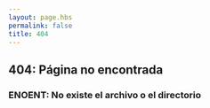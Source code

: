 ```yaml
---
layout: page.hbs
permalink: false
title: 404
---
```


## 404: Página no encontrada

### ENOENT: No existe el archivo o el directorio
